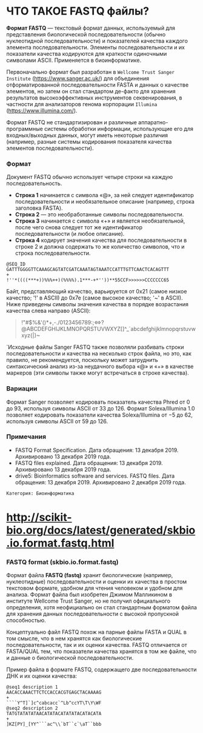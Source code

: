 # ЧТО ТАКОЕ FASTQ файлы?

**Формат FASTQ** — текстовый формат данных, используемый для представления биологической последовательности (обычно нуклеотидной последовательности) и показателей качества каждого элемента последовательности. Элементы последовательности и их показатели качества кодируются для краткости одиночными символами ASCII. Применяется в биоинформатике.

Первоначально формат был разработан в `Wellcome Trust Sanger Institute` (https://www.sanger.ac.uk/) для объединения отформатированной последовательности FASTA и данных о качестве элементов, но затем он стал стандартом де-факто для хранения результатов высокоэффективных инструментов секвенирования, в частности для анализаторов генома корпорации `Illumina` (https://www.illumina.com/).

Формат FASTQ не стандартизирован и различные аппаратно-программные системы обработки информации, использующие его для входных/выходных данных, могут иметь некоторые различия (например, разные системы кодирования показателя качества элементов последовательности).

### Формат
Документ FASTQ обычно использует четыре строки на каждую последовательность.

- **Строка 1** начинается с символа «@», за ней следует идентификатор последовательности и необязательное описание (например, строка заголовка FASTA).
- **Строка 2** — это необработанные символы последовательности.
- **Строка 3** начинается с символа «+» и является необязательной, после чего снова следует тот же идентификатор последовательности (и любое описание).
- **Строка 4** кодирует значения качества для последовательности в строке 2 и должна содержать то же количество символов, что и строка последовательности.

```
@SEQ_ID
GATTTGGGGTTCAAAGCAGTATCGATCAAATAGTAAATCCATTTGTTCAACTCACAGTTT
+
!''*((((***+))%%%++)(%%%%).1***-+*''))**55CCF>>>>>>CCCCCCC65
```

Байт, представляющий качество, варьируется от 0x21 (самое низкое качество; '!' в ASCII) до 0x7e (самое высокое качество; '~' в ASCII). Ниже приведены символы значения качества в порядке возрастания качества слева направо (ASCII):

> !"#$%&'()*+,-./0123456789:;<=>?@ABCDEFGHIJKLMNOPQRSTUVWXYZ[\]^_`abcdefghijklmnopqrstuvwxyz{|}~  

`Исходные файлы Sanger FASTQ также позволяли разбивать строки последовательности и качества на несколько строк файла, но это, как правило, не рекомендуется, поскольку может затруднить синтаксический анализ из-за неудачного выбора «@» и «+» в качестве маркеров (эти символы также могут встречаться в строке качества).

### Вариации
Формат Sanger позволяет кодировать показатель качества Phred от 0 до 93, используя символы ASCII от 33 до 126.
Формат Solexa/Illumina 1.0 позволяет кодировать показатели качества Solexa/Illumina от −5 до 62, используя символы ASCII от 59 до 126.
### Примечания
- FASTQ Format Specification. Дата обращения: 13 декабря 2019. Архивировано 13 декабря 2019 года.
- FASTQ files explained. Дата обращения: 13 декабря 2019. Архивировано 13 декабря 2019 года.
- drive5: Bioinformatics software and services. FASTQ files. Дата обращения: 13 декабря 2019. Архивировано 2 декабря 2019 года.

`Категория: Биоинформатика`

# http://scikit-bio.org/docs/latest/generated/skbio.io.format.fastq.html
### FASTQ format (skbio.io.format.fastq)

Формат файла **FASTQ (fastq)** хранит биологические (например, нуклеотидные) последовательности и оценки их качества в простом текстовом формате, удобном для чтения человеком и удобном для анализа. Формат файла был изобретен Джимом Малликином в институте Wellcome Trust Sanger, но не получил официального определения, хотя неофициально он стал стандартным форматом файла для хранения данных последовательности с высокой пропускной способностью. 

Концептуально файл FASTQ похож на парные файлы FASTA и QUAL в том смысле, что в нем хранятся как биологические последовательности, так и их оценки качества. FASTQ отличается от FASTA/QUAL тем, что показатели качества хранятся в том же файле, что и данные о биологической последовательности.

Пример файла в формате FASTQ, содержащего две последовательности ДНК и их оценки качества:

```
@seq1 description 1
AACACCAAACTTCTCCACCACGTGAGCTACAAAAG
+
````Y^T]`]c^cabcacc`^Lb^ccYT\T\Y\WF
@seq2 description 2
TATGTATATATAACATATACATATATACATACATA
+
]KZ[PY]_[YY^```ac^\\`bT``c`\aT``bbb
```

